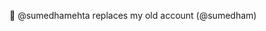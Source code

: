 👋  @sumedhamehta replaces my old account (@sumedham) 

<!---
sumedhamehta/sumedhamehta is a ✨ special ✨ repository because its `README.md` (this file) appears on your GitHub profile.
You can click the Preview link to take a look at your changes.
--->
